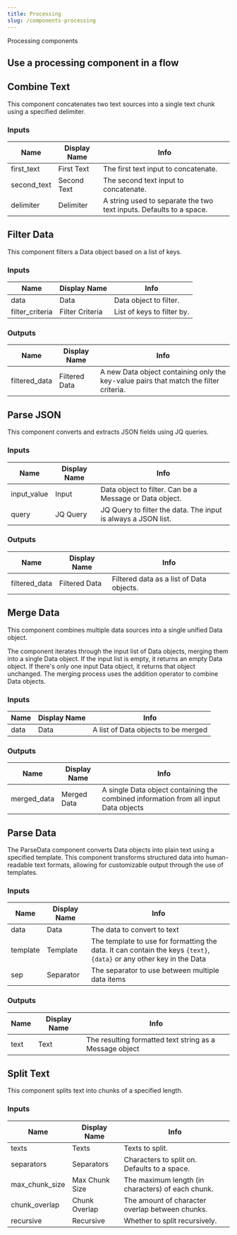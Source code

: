 ```yaml
---
title: Processing
slug: /components-processing
---
```


Processing components 

## Use a processing component in a flow

## Combine Text

This component concatenates two text sources into a single text chunk using a specified delimiter.

### Inputs

| Name | Display Name | Info |
|------|--------------|------|
| first_text | First Text | The first text input to concatenate. |
| second_text | Second Text | The second text input to concatenate. |
| delimiter | Delimiter | A string used to separate the two text inputs. Defaults to a space. |


## Filter Data

This component filters a Data object based on a list of keys.

### Inputs

| Name | Display Name | Info |
|------|--------------|------|
| data | Data | Data object to filter. |
| filter_criteria | Filter Criteria | List of keys to filter by. |

### Outputs

| Name | Display Name | Info |
|------|--------------|------|
| filtered_data | Filtered Data | A new Data object containing only the key-value pairs that match the filter criteria. |


## Parse JSON

This component converts and extracts JSON fields using JQ queries.

### Inputs

| Name | Display Name | Info |
|------|--------------|------|
| input_value | Input | Data object to filter. Can be a Message or Data object. |
| query | JQ Query | JQ Query to filter the data. The input is always a JSON list. |

### Outputs

| Name | Display Name | Info |
|------|--------------|------|
| filtered_data | Filtered Data | Filtered data as a list of Data objects. |

## Merge Data

This component combines multiple data sources into a single unified Data object.

The component iterates through the input list of Data objects, merging them into a single Data object. If the input list is empty, it returns an empty Data object. If there's only one input Data object, it returns that object unchanged. The merging process uses the addition operator to combine Data objects.

### Inputs

| Name | Display Name | Info |
|------|--------------|------|
| data | Data | A list of Data objects to be merged |

### Outputs

| Name | Display Name | Info |
|------|--------------|------|
| merged_data | Merged Data | A single Data object containing the combined information from all input Data objects |


## Parse Data

The ParseData component converts Data objects into plain text using a specified template.
This component transforms structured data into human-readable text formats, allowing for customizable output through the use of templates.

### Inputs

| Name | Display Name | Info |
|------|--------------|------|
| data | Data | The data to convert to text |
| template | Template | The template to use for formatting the data. It can contain the keys `{text}`, `{data}` or any other key in the Data |
| sep | Separator | The separator to use between multiple data items |

### Outputs

| Name | Display Name | Info |
|------|--------------|------|
| text | Text | The resulting formatted text string as a Message object |


## Split Text

This component splits text into chunks of a specified length.

### Inputs

| Name | Display Name | Info |
|------|--------------|------|
| texts | Texts | Texts to split. |
| separators | Separators | Characters to split on. Defaults to a space. |
| max_chunk_size | Max Chunk Size | The maximum length (in characters) of each chunk. |
| chunk_overlap | Chunk Overlap | The amount of character overlap between chunks. |
| recursive | Recursive | Whether to split recursively. |
